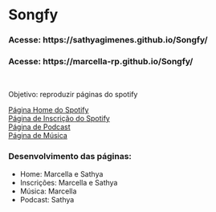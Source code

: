 <h1>Songfy</h1>

<h3>Acesse: https://sathyagimenes.github.io/Songfy/</h3>
<h3>Acesse: https://marcella-rp.github.io/Songfy/</h3>
<br>
<p>Objetivo: reproduzir páginas do spotify</p>
<a href="https://www.spotify.com/br/">Página Home do Spotify</a><br>
<a href="https://www.spotify.com/br/signup">Página de Inscrição do Spotify</a><br>
<a href="https://open.spotify.com/show/66XCLKbi33MubYTZX2G2jW">Página de Podcast</a><br>
<a href="https://open.spotify.com/playlist/37i9dQZF1DWTo2LqahHGYj">Página de Música</a><br>

<h3>Desenvolvimento das páginas:</h3>
<ul>
  <li>Home: Marcella e Sathya</li>
  <li>Inscrições: Marcella e Sathya</li>
  <li>Música: Marcella</li>
  <li>Podcast: Sathya</li>
</ul>
